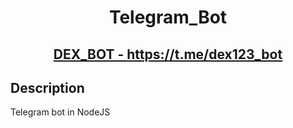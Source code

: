 
<h1 align="center">
  Telegram_Bot
</h1>

<h2 align="center">
  <a href="https://t.me/dex123_bot" target="_blank">DEX_BOT - https://t.me/dex123_bot</a>
</h2>

## Description

Telegram bot in NodeJS
